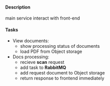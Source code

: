 #### Description
main service interact with front-end

#### Tasks
- View documents:
    - show processing status of documents
    - load PDF from Object storage
- Docs processing:
    - recieve **scan** request
    - add task to **RabbitMQ**
    - add request document to Object storage
    - return response to frontend immediately
